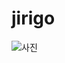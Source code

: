 # jirigo



![사진](https://www.google.co.kr/url?sa=i&rct=j&q=&esrc=s&source=images&cd=&cad=rja&uact=8&ved=0ahUKEwjjzseDqu_OAhWKmZQKHQm0C_AQjRwIBw&url=http%3A%2F%2Ftenasia.hankyung.com%2Farchives%2F834082&psig=AFQjCNH-uwVmdcf2m1PSWpOyfujjyb6cJQ&ust=1472859136300446)
